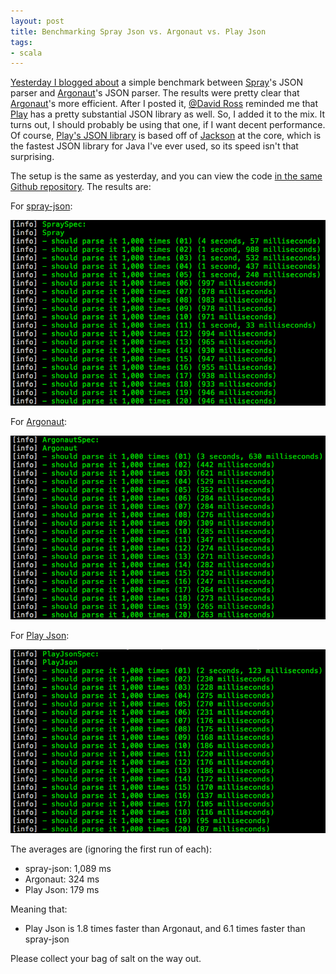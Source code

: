 ```yaml
---
layout: post
title: Benchmarking Spray Json vs. Argonaut vs. Play Json
tags:
- scala
---
```

[Yesterday I blogged about][1] a simple benchmark between [Spray][2]'s JSON parser and [Argonaut][3]'s JSON parser.  The results were pretty clear that [Argonaut][3]'s more efficient.  After I posted it, [@David Ross][6] reminded me that [Play][7] has a pretty substantial JSON library as well.  So, I added it to the mix.  It turns out, I should probably be using that one, if I want decent performance.  Of course, [Play's JSON library][9] is based off of [Jackson][8] at the core, which is the fastest JSON library for Java I've ever used, so its speed isn't that surprising.

The setup is the same as yesterday, and you can view the code [in the same Github repository][5].  The results are:

For [spray-json][4]:

<img src="/images/spray-json-parsing-times.png" class=unadorned />

For [Argonaut][3]:

<img src="/images/argonaut-parsing-times.png" class=unadorned />

For [Play Json][9]:

<img src="/images/play-json-parsing-times.png" class=unadorned />

The averages are (ignoring the first run of each):

- spray-json: 1,089 ms
- Argonaut: 324 ms
- Play Json: 179 ms

Meaning that:

- Play Json is 1.8 times faster than Argonaut, and 6.1 times faster than spray-json

Please collect your bag of salt on the way out.

  [1]: /2014/01/14/benchmarking-spray-json-vs-argonaut.html "Yesterday"
  [2]: http://spray.io "Spray"
  [3]: http://argonaut.io "Argonaut"
  [4]: https://github.com/spray/spray-json "spray-json"
  [5]: https://github.com/derekwyatt/spray-json-vs-argonaut "spray-vs-argonaut"
  [6]: https://twitter.com/dyross "@dyross"
  [7]: http://www.playframework.com/ "Play"
  [8]: http://jackson.codehaus.org/ "Jackson"
  [9]: http://www.playframework.com/documentation/2.2.x/ScalaJson "Play Json"
